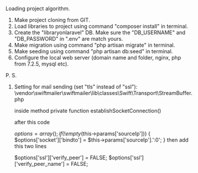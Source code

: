 Loading project algorithm.

1. Make project cloning from GIT.
2. Load libraries to project using command "composer install" in terminal.
3. Create the "libraryonlaravel" DB. Make sure the "DB_USERNAME" and "DB_PASSWORD" in ".env" are match yours.
4. Make migration using command "php artisan migrate" in terminal.
5. Make seeding using command "php artisan db:seed" in terminal.
6. Configure the local web server (domain name and folder, nginx, php from 7.2.5, mysql etc).

P. S.
1. Setting for mail sending (set "tls" instead of "ssl"):
\vendor\swiftmailer\swiftmailer\lib\classes\Swift\Transport\StreamBuffer.php
   
   inside method private function establishSocketConnection()
   
   after this code
   
   $options = array();
           if (!empty($this->params['sourceIp'])) {
               $options['socket']['bindto'] = $this->params['sourceIp'].':0';
           }
   then add this two lines
   
   $options['ssl']['verify_peer'] = FALSE;
   $options['ssl']['verify_peer_name'] = FALSE;